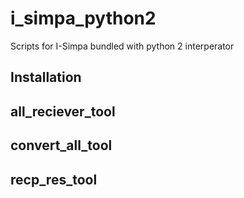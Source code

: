 # i_simpa_python2
Scripts for I-Simpa bundled with python 2 interperator

## Installation

## all_reciever_tool

## convert_all_tool

## recp_res_tool
